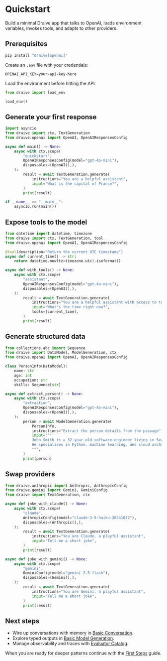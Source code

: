 # Quickstart

Build a minimal Draive app that talks to OpenAI, loads environment variables, invokes tools, and
adapts to other providers.

## Prerequisites

```bash
pip install "draive[openai]"
```

Create an `.env` file with your credentials:

```env
OPENAI_API_KEY=your-api-key-here
```

Load the environment before hitting the API:

```python
from draive import load_env

load_env()
```

## Generate your first response

```python
import asyncio
from draive import ctx, TextGeneration
from draive.openai import OpenAI, OpenAIResponsesConfig

async def main() -> None:
    async with ctx.scope(
        "quickstart",
        OpenAIResponsesConfig(model="gpt-4o-mini"),
        disposables=(OpenAI(),),
    ):
        result = await TextGeneration.generate(
            instructions="You are a helpful assistant",
            input="What is the capital of France?",
        )
        print(result)

if __name__ == "__main__":
    asyncio.run(main())
```

## Expose tools to the model

```python
from datetime import datetime, timezone
from draive import ctx, TextGeneration, tool
from draive.openai import OpenAI, OpenAIResponsesConfig

@tool(description="Return the current UTC timestamp")
async def current_time() -> str:
    return datetime.now(tz=timezone.utc).isoformat()

async def with_tools() -> None:
    async with ctx.scope(
        "assistant",
        OpenAIResponsesConfig(model="gpt-4o-mini"),
        disposables=(OpenAI(),),
    ):
        result = await TextGeneration.generate(
            instructions="You are a helpful assistant with access to tools",
            input="What's the time right now?",
            tools=[current_time],
        )
        print(result)
```

## Generate structured data

```python
from collections.abc import Sequence
from draive import DataModel, ModelGeneration, ctx
from draive.openai import OpenAI, OpenAIResponsesConfig

class PersonInfo(DataModel):
    name: str
    age: int
    occupation: str
    skills: Sequence[str]

async def extract_person() -> None:
    async with ctx.scope(
        "extraction",
        OpenAIResponsesConfig(model="gpt-4o-mini"),
        disposables=(OpenAI(),),
    ):
        person = await ModelGeneration.generate(
            PersonInfo,
            instructions="Extract the person details from the passage",
            input="""
            John Smith is a 32-year-old software engineer living in Seattle.
            He specialises in Python, machine learning, and cloud architecture.
            """,
        )
        print(person)
```

## Swap providers

```python
from draive.anthropic import Anthropic, AnthropicConfig
from draive.gemini import Gemini, GeminiConfig
from draive import TextGeneration, ctx

async def joke_with_claude() -> None:
    async with ctx.scope(
        "claude",
        AnthropicConfig(model="claude-3-5-haiku-20241022"),
        disposables=(Anthropic(),),
    ):
        result = await TextGeneration.generate(
            instructions="You are Claude, a playful assistant",
            input="Tell me a short joke",
        )
        print(result)

async def joke_with_gemini() -> None:
    async with ctx.scope(
        "gemini",
        GeminiConfig(model="gemini-2.5-flash"),
        disposables=(Gemini(),),
    ):
        result = await TextGeneration.generate(
            instructions="You are Gemini, a playful assistant",
            input="Tell me a short joke",
        )
        print(result)
```

## Next steps

- Wire up conversations with memory in [Basic Conversation](../guides/BasicConversation.md).
- Explore typed outputs in [Basic Model Generation](../guides/BasicModelGeneration.md).
- Manage observability and traces with [Evaluator Catalog](../guides/EvaluatorCatalog.md).

When you are ready for deeper patterns continue with the [First Steps](first-steps.md) guide.
